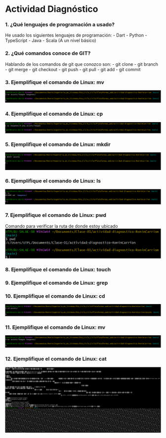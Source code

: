 # Actividad Diagnóstico


### 1. ¿Qué lenguajes de programación a usado?
He usado los siguientes lenguajes de programación:
	- Dart
	- Python
	- TypeScript
	- Java
	- Scala (A un nivel básico)
### 2. ¿Qué comandos conoce de GIT?
Hablando de los comandos de git que conozco son:
	- git clone
	- git branch
	- git merge
	- git checkout
	- git push
	- git pull
	- git add
	- git commit

### 3. Ejemplifique el comando de Linux: mv
![Mover un documento de un directorio a otro](/imagenes/3.png)
### 4. Ejemplifique el comando de Linux: cp
![Copiar una imagen de un directorio a otro](/imagenes/4.png)
### 5. Ejemplifique el comando de Linux: mkdir
![Creación de un directorio](/imagenes/5.png)
### 6. Ejemplifique el comando de Linux: ls
![Visualización de archivos en la ubicación actual](/imagenes/6.png)
### 7. Ejemplifique el comando de Linux: pwd
Comando para verificar la ruta de donde estoy ubicado
![Imagen de ruta](/imagenes/7.png)
### 8. Ejemplifique el comando de Linux: touch
### 9. Ejemplifique el comando de Linux: grep
### 10. Ejemplifique el comando de Linux: cd
![Navegación hacia un directorio](/imagenes/10.png)
### 11. Ejemplifique el comando de Linux: mv
![Mover un documento de un directorio a otro](/imagenes/3.png)
### 12. Ejemplifique el comando de Linux: cat
![Visualizar el contenido de un archivo](/imagenes/12.png)
